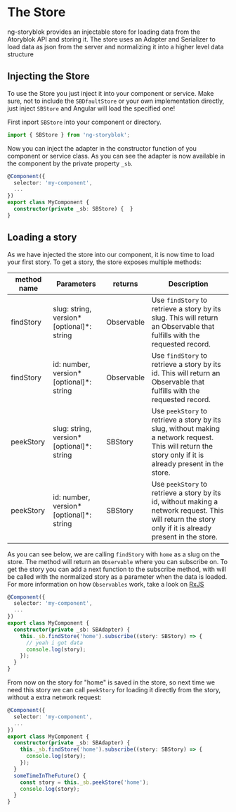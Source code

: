 # The Store 
ng-storyblok provides an injectable store for loading data from the Atoryblok API and storing it. The store uses an Adapter and Serializer to load data as json from the server and normalizing it into a higher level data structure

## Injecting the Store
To use the Store you just inject it into your component or service. 
Make sure, not to include the `SBDfaultStore` or your own implementation directly, just inject `SBStore` and Angular will load the specified one!

First inport `SBStore` into your component or directory.
```ts
import { SBStore } from 'ng-storyblok';
```

Now you can inject the adapter in the constructor function of you component or service class. 
As you can see the adapter is now available in the component by the private property `_sb`.

```ts
@Component({
  selector: 'my-component',
  ...
})
export class MyComponent {
  constructor(private _sb: SBStore) {  }
}
```

## Loading a story
As we have injected the store into our component, it is now time to load your first story.
To get a story, the store exposes multiple methods:

| method name     | Parameters                          | returns             | Description                                          |
|-----------------|-------------------------------------|---------------------|------------------------------------------------------|
| findStory | slug: string, version*[optional]*: string | Observable<SBStory> | Use `findStory` to retrieve a story by its slug. This will return an Observable that fulfills with the requested record. |
| findStory | id: number, version*[optional]*: string   | Observable<SBStory> | Use `findStory` to retrieve a story by its id. This will return an Observable that fulfills with the requested record. |
| peekStory | slug: string, version*[optional]*: string | SBStory             | Use `peekStory` to retrieve a story by its slug, without making a network request. This will return the story only if it is already present in the store. |
| peekStory | id: number, version*[optional]*: string   | SBStory             | Use `peekStory` to retrieve a story by its id, without making a network request. This will return the story only if it is already present in the store. |

As you can see below, we are calling `findStory` with `home` as a slug on the store. The method will return an `Observable` where you can subscribe on. To get the story you can add a next function to the subscribe method, with will be called with the normalized story as a parameter when the data is loaded. For more information on how `Observables` work, take a look on [RxJS](http://reactivex.io/rxjs/)
```ts
@Component({
  selector: 'my-component',
  ...
})
export class MyComponent {
  constructor(private _sb: SBAdapter) {
    this._sb.findStore('home').subscribe((story: SBStory) => {
      // yeah i got data
      console.log(story);
    });
  }
}
```
From now on the story for "home" is saved in the store, so next time we need this story we can call `peekStory` for loading it directly from the story, without a extra network request:
```ts
@Component({
  selector: 'my-component',
  ...
})
export class MyComponent {
  constructor(private _sb: SBAdapter) {
    this._sb.findStore('home').subscribe((story: SBStory) => {
      console.log(story);
    });
  }
  someTimeInTheFuture() {
    const story = this._sb.peekStore('home');
    console.log(story);
  }
}
```
